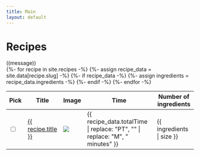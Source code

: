 ```yaml
---
title: Main
layout: default
---
```

<h1>Recipes</h1>
  <div class = "row" id="app">
    <div class = "col-sm-6">
      ((message))
    </div>
    <div class = "col-sm-6">
      <table class="table table-striped-columns">
        <thead>
          <tr>
            <th>Pick</th>
            <th>Title</th>
            <th>Image</th>
            <th>Time</th>
            <th>Number of ingredients</th>
          </tr>
        </thead>
        <tbody>
          {%- for recipe in site.recipes -%}
            {%- assign recipe_data = site.data[recipe.slug] -%}
            {%- if recipe_data -%}
              {%- assign ingredients = recipe_data.ingredients -%}
          <tr>
            <td><input type = "checkbox"></td>
            <td><a href="{{ recipe.url | relative_url }}">{{ recipe.title }}</a></td>
            <td><img style="max-width:100px" class="img-fluid" src="/images/{{ recipe.slug }}.jpg"></td>
            <td>{{ recipe_data.totalTime | replace: "PT", "" | replace: "M", " minutes"  }}</td>
            <td>{{ ingredients | size }}</td>
          </tr>
            {%- endif -%}
          {%- endfor -%}
        </tbody>
      </table>
    </div>
  </div>
<script>
  const { createApp, ref } = Vue
  const app = createApp({
      setup() {
        const message = ref('Hello vue!')
        return {
          message
        }
      }
    })
  app.config.compilerOptions.delimiters = ['((', '))']
  app.mount('#app')
</script>
